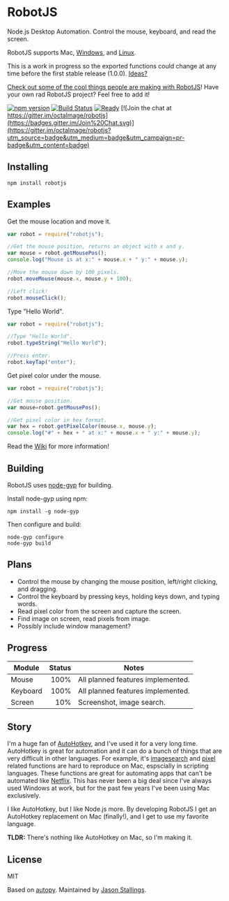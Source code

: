 RobotJS
========

Node.js Desktop Automation. Control the mouse, keyboard, and read the screen.

RobotJS supports Mac, [Windows](https://github.com/octalmage/robotjs/issues/2), and [Linux](https://github.com/octalmage/robotjs/issues/17).

This is a work in progress so the exported functions could change at any time before the first stable release (1.0.0). [Ideas?](https://github.com/octalmage/robotjs/issues/4)

[Check out some of the cool things people are making with  RobotJS](https://github.com/octalmage/robotjs/wiki/Projects-using-RobotJS)! Have your own rad RobotJS project? Feel free to add it!

[![npm version](https://img.shields.io/npm/v/robotjs.svg)](https://www.npmjs.com/package/robotjs) [![Build Status](https://travis-ci.org/octalmage/robotjs.svg)](https://travis-ci.org/octalmage/robotjs) [![Ready](https://badge.waffle.io/octalmage/robotjs.svg?label=ready&title=Ready)](http://waffle.io/octalmage/robotjs) [![Join the chat at https://gitter.im/octalmage/robotjs](https://badges.gitter.im/Join%20Chat.svg)](https://gitter.im/octalmage/robotjs?utm_source=badge&utm_medium=badge&utm_campaign=pr-badge&utm_content=badge)

## Installing

```
npm install robotjs
```

## Examples
Get the mouse location and move it. 

```JavaScript
var robot = require("robotjs");

//Get the mouse position, returns an object with x and y. 
var mouse = robot.getMousePos();
console.log("Mouse is at x:" + mouse.x + " y:" + mouse.y);

//Move the mouse down by 100 pixels.
robot.moveMouse(mouse.x, mouse.y + 100);

//Left click!
robot.mouseClick();
```

Type "Hello World".

```JavaScript
var robot = require("robotjs");

//Type "Hello World".
robot.typeString("Hello World");

//Press enter. 
robot.keyTap("enter");
```
Get pixel color under the mouse. 

```JavaScript
var robot = require("robotjs");

//Get mouse position. 
var mouse=robot.getMousePos();

//Get pixel color in hex format. 
var hex = robot.getPixelColor(mouse.x, mouse.y);
console.log("#" + hex + " at x:" + mouse.x + " y:" + mouse.y);
```

Read the [Wiki](https://github.com/octalmage/robotjs/wiki) for more information!

## Building

RobotJS uses [node-gyp](https://github.com/TooTallNate/node-gyp) for building. 

Install node-gyp using npm:

```
npm install -g node-gyp
```

Then configure and build: 

```
node-gyp configure
node-gyp build
```

## Plans

* Control the mouse by changing the mouse position, left/right clicking, and dragging. 
* Control the keyboard by pressing keys, holding keys down, and typing words.
* Read pixel color from the screen and capture the screen. 
* Find image on screen, read pixels from image.
* Possibly include window management? 

## Progress

| Module        | Status        | Notes   |
| ------------- |-------------: | ------- |
| Mouse         | 100%           | All planned features implemented.       |
| Keyboard      | 100%           | All planned features implemented.       |
| Screen        | 10%            | Screenshot, image search.   |

## Story

I'm a huge fan of [AutoHotkey](http://www.autohotkey.com/), and I've used it for a very long time. AutoHotkey is great for automation and it can do a bunch of things that are very difficult in other languages. For example, it's [imagesearch](https://www.autohotkey.com/docs/commands/ImageSearch.htm) and [pixel](https://www.autohotkey.com/docs/commands/PixelGetColor.htm) related functions are hard to reproduce on Mac, espscially in scripting languages. These functions are great for automating apps that can't be automated like [Netflix](http://blueshirtdesign.com/apps/autoflix/). This has never been a big deal since I've always used Windows at work, but for the past few years I've been using Mac exclusively. 

I like AutoHotkey, but I like Node.js more. By developing RobotJS I get an AutoHotkey replacement on Mac (finally!), and I get to use my favorite language. 

**TLDR:** There's nothing like AutoHotkey on Mac, so I'm making it. 

## License

MIT

Based on [autopy](https://github.com/msanders/autopy). 
Maintained by [Jason Stallings](http://jason.stallin.gs).
